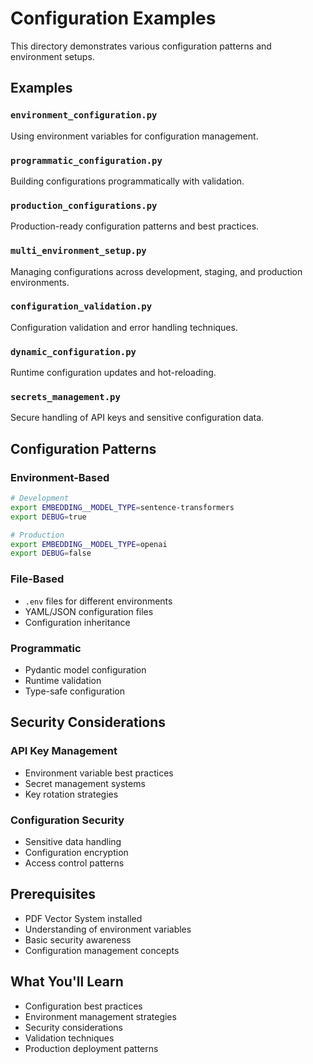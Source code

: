 # Configuration Examples

This directory demonstrates various configuration patterns and environment setups.

## Examples

### `environment_configuration.py`

Using environment variables for configuration management.

### `programmatic_configuration.py`

Building configurations programmatically with validation.

### `production_configurations.py`

Production-ready configuration patterns and best practices.

### `multi_environment_setup.py`

Managing configurations across development, staging, and production environments.

### `configuration_validation.py`

Configuration validation and error handling techniques.

### `dynamic_configuration.py`

Runtime configuration updates and hot-reloading.

### `secrets_management.py`

Secure handling of API keys and sensitive configuration data.

## Configuration Patterns

### Environment-Based

```bash
# Development
export EMBEDDING__MODEL_TYPE=sentence-transformers
export DEBUG=true

# Production
export EMBEDDING__MODEL_TYPE=openai
export DEBUG=false
```

### File-Based

- `.env` files for different environments
- YAML/JSON configuration files
- Configuration inheritance

### Programmatic

- Pydantic model configuration
- Runtime validation
- Type-safe configuration

## Security Considerations

### API Key Management

- Environment variable best practices
- Secret management systems
- Key rotation strategies

### Configuration Security

- Sensitive data handling
- Configuration encryption
- Access control patterns

## Prerequisites

- PDF Vector System installed
- Understanding of environment variables
- Basic security awareness
- Configuration management concepts

## What You'll Learn

- Configuration best practices
- Environment management strategies
- Security considerations
- Validation techniques
- Production deployment patterns

